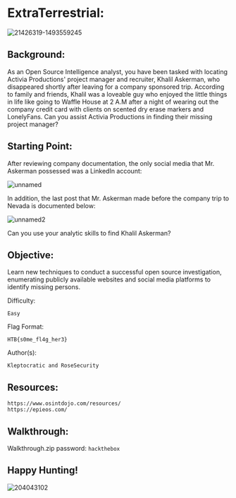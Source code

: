 # ExtraTerrestrial:

![21426319-1493559245](https://user-images.githubusercontent.com/72598486/148620372-0176b6e1-c3ba-4797-9aea-9eeafab3241f.jpg)

## Background:

As an Open Source Intelligence analyst, you have been tasked with locating Activia Productions' project manager and recruiter, Khalil Askerman, who disappeared shortly after leaving for a company sponsored trip. According to family and friends, Khalil was a loveable guy who enjoyed the little things in life like going to Waffle House at 2 A.M after a night of wearing out the company credit card with clients on scented dry erase markers and LonelyFans. Can you assist Activia Productions in finding their missing project manager?

## Starting Point:

After reviewing company documentation, the only social media that Mr. Askerman possessed was a LinkedIn account:

![unnamed](https://user-images.githubusercontent.com/72598486/148619919-14f572ad-82e2-4a01-a786-fde73f894e17.png)

In addition, the last post that Mr. Askerman made before the company trip to Nevada is documented below:

![unnamed2](https://user-images.githubusercontent.com/72598486/148620134-76dcb35a-4518-419b-ba3e-d7a5e7db5eb7.png)

Can you use your analytic skills to find Khalil Askerman?

## Objective:

Learn new techniques to conduct a successful open source investigation, enumerating publicly available websites and social media platforms to identify missing persons.

Difficulty: 

```
Easy
```

Flag Format:

```
HTB{s0me_fl4g_her3}
```

Author(s): 

```
Kleptocratic and RoseSecurity
```

## Resources:

```
https://www.osintdojo.com/resources/
https://epieos.com/
```

## Walkthrough:

Walkthrough.zip password: ```hackthebox```

## Happy Hunting!

![204043102](https://user-images.githubusercontent.com/72598486/148620632-0e90bcde-cde8-4325-b17d-4d99602f60d1.jpg)
